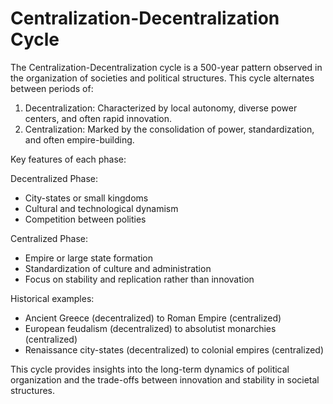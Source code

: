 # Centralization-Decentralization Cycle

The Centralization-Decentralization cycle is a 500-year pattern observed in the organization of societies and political structures. This cycle alternates between periods of:

1. Decentralization: Characterized by local autonomy, diverse power centers, and often rapid innovation.
2. Centralization: Marked by the consolidation of power, standardization, and often empire-building.

Key features of each phase:

Decentralized Phase:
- City-states or small kingdoms
- Cultural and technological dynamism
- Competition between polities

Centralized Phase:
- Empire or large state formation
- Standardization of culture and administration
- Focus on stability and replication rather than innovation

Historical examples:

- Ancient Greece (decentralized) to Roman Empire (centralized)
- European feudalism (decentralized) to absolutist monarchies (centralized)
- Renaissance city-states (decentralized) to colonial empires (centralized)

This cycle provides insights into the long-term dynamics of political organization and the trade-offs between innovation and stability in societal structures.
